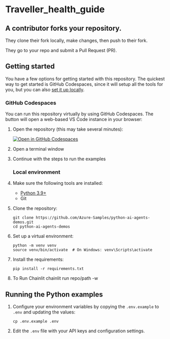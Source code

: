# Traveller_health_guide

## A contributor forks your repository.

They clone their fork locally, make changes, then push to their fork.

They go to your repo and submit a Pull Request (PR).
## Getting started

You have a few options for getting started with this repository.
The quickest way to get started is GitHub Codespaces, since it will setup all the tools for you, but you can also [set it up locally](#local-environment).

### GitHub Codespaces

You can run this repository virtually by using GitHub Codespaces. The button will open a web-based VS Code instance in your browser:

1. Open the repository (this may take several minutes):

    [![Open in GitHub Codespaces](https://github.com/codespaces/badge.svg)](https://codespaces.new/Azure-Samples/python-ai-agents-demos)

2. Open a terminal window
3. Continue with the steps to run the examples

   ### Local environment

1. Make sure the following tools are installed:

    * [Python 3.9+](https://www.python.org/downloads/)
    * Git

2. Clone the repository:

    ```shell
    git clone https://github.com/Azure-Samples/python-ai-agents-demos.git
    cd python-ai-agents-demos
    ```

3. Set up a virtual environment:

    ```shell
    python -m venv venv
    source venv/bin/activate  # On Windows: venv\Scripts\activate
    ```

4. Install the requirements:

    ```shell
    pip install -r requirements.txt
    ```
5. To Run Chainlit
   chainlit run repo/path -w

## Running the Python examples

1. Configure your environment variables by copying the `.env.example` to `.env` and updating the values:

    ```shell
    cp .env.example .env
    ```

2. Edit the `.env` file with your API keys and configuration settings.

